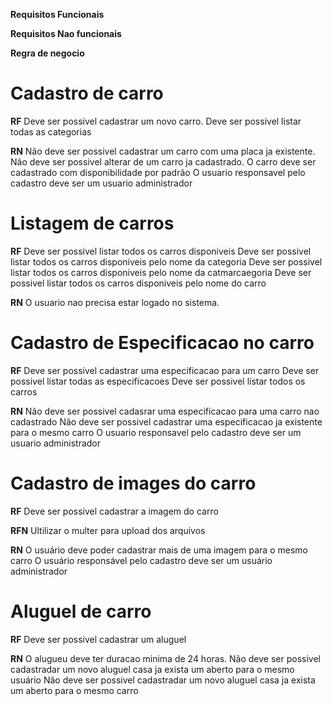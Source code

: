**Requisitos Funcionais**

**Requisitos Nao funcionais**

**Regra de negocio**

# Cadastro de carro

**RF**
Deve ser possivel cadastrar um novo carro.
Deve ser possivel listar todas as categorias

**RN**
Não deve ser possivel cadastrar um carro com uma placa ja existente.
Não deve ser possivel alterar de um carro ja cadastrado.
O carro deve ser cadastrado com disponibilidade por padrão
O usuario responsavel pelo cadastro deve ser um usuario administrador

# Listagem de carros #

**RF**
Deve ser possivel listar todos os carros disponiveis
Deve ser possivel listar todos os carros disponiveis pelo nome da categoria
Deve ser possivel listar todos os carros disponiveis pelo nome da catmarcaegoria
Deve ser possivel listar todos os carros disponiveis pelo nome do carro

**RN**
O usuario nao precisa estar logado no sistema.

# Cadastro de Especificacao no carro

**RF**
Deve ser possivel cadastrar uma especificacao para um carro
Deve ser possivel listar todas as especificacoes
Deve ser possivel listar todos os carros

**RN**
Não deve ser possivel cadasrar uma especificacao para uma carro nao cadastrado
Não deve ser possivel cadastrar uma especificacao ja existente para o mesmo carro
O usuario responsavel pelo cadastro deve ser um usuario administrador

# Cadastro de images do carro

**RF**
Deve ser possivel cadastrar a imagem do carro

**RFN**
Ultilizar o multer para upload dos arquivos

**RN**
O usuário deve poder cadastrar mais de uma imagem para o mesmo carro
O usuário responsável pelo cadastro deve ser um usuário administrador

# Aluguel de carro

**RF**
Deve ser possivel cadastrar um aluguel

**RN**
O alugueu deve ter duracao minima de 24 horas.
Não deve ser possivel cadastradar um novo aluguel casa ja exista um aberto para o mesmo usuário
Não deve ser possivel cadastradar um novo aluguel casa ja exista um aberto para o mesmo carro

